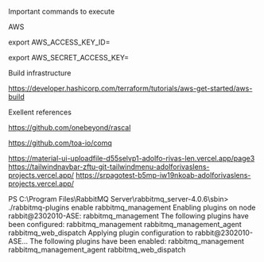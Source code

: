 Important commands to execute

AWS

export AWS_ACCESS_KEY_ID=

export AWS_SECRET_ACCESS_KEY=

Build infrastructure

https://developer.hashicorp.com/terraform/tutorials/aws-get-started/aws-build


Exellent references

https://github.com/onebeyond/rascal

https://github.com/toa-io/comq

https://material-ui-uploadfile-d55selvp1-adolfo-rivas-len.vercel.app/page3
https://tailwindnavbar-zftu-git-tailwindmenu-adolforivaslens-projects.vercel.app/
https://srpagotest-b5mp-iw19nkoab-adolforivaslens-projects.vercel.app/

PS C:\Program Files\RabbitMQ Server\rabbitmq_server-4.0.6\sbin> ./rabbitmq-plugins enable rabbitmq_management
Enabling plugins on node rabbit@2302010-ASE:
rabbitmq_management
The following plugins have been configured:
  rabbitmq_management
  rabbitmq_management_agent
  rabbitmq_web_dispatch
Applying plugin configuration to rabbit@2302010-ASE...
The following plugins have been enabled:
  rabbitmq_management
  rabbitmq_management_agent
  rabbitmq_web_dispatch
